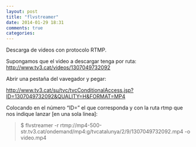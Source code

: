 ```yaml
---
layout: post
title: "flvstreamer"
date: 2014-01-29 18:31
comments: true
categories: 
---
```

Descarga de videos con protocolo RTMP.

Supongamos que el video a descargar tenga por ruta: http://www.tv3.cat/videos/1307049732092

Abrir una pestaña del vavegador y pegar:

http://www.tv3.cat/su/tvc/tvcConditionalAccess.jsp?ID=1307049732092&QUALITY=H&FORMAT=MP4

Colocando en el número “ID=” el que corresponda y con la ruta rtmp que nos indique lanzar [en una sola linea]:

>$ flvstreamer -r rtmp://mp4-500-str.tv3.cat/ondemand/mp4:g/tvcatalunya/2/9/1307049732092.mp4 -o video.mp4

